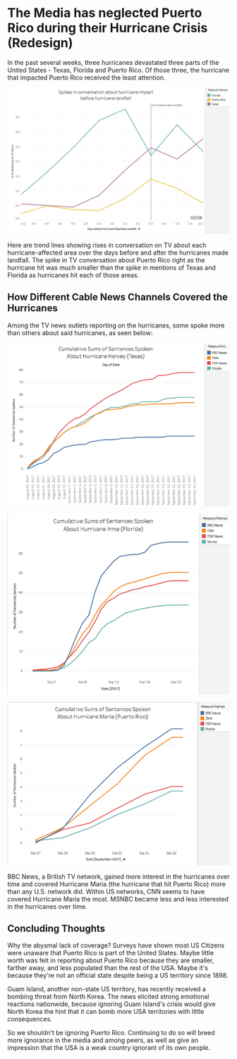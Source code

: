 # The Media has neglected Puerto Rico during their Hurricane Crisis (Redesign)

In the past several weeks, three hurricanes devastated three parts of the United States - Texas, Florida and Puerto Rico. Of those three, the hurricane that impacted Puerto Rico received the least attention.

![Spikes](Spikes.png)

Here are trend lines showing rises in conversation on TV about each hurricane-affected area over the days before and after the hurricanes made landfall. The spike in TV conversation about Puerto Rico right as the hurricane hit was much smaller than the spike in mentions of Texas and Florida as hurricanes hit each of those areas.

## How Different Cable News Channels Covered the Hurricanes

Among the TV news outlets reporting on the hurricanes, some spoke more than others about said hurricanes, as seen below:

![Harvey](Harvey.png)

![Irma](Irma.png)

![Maria](Maria.png)

BBC News, a British TV network, gained more interest in the hurricanes over time and covered Hurricane Maria (the hurricane that hit Puerto Rico) more than any U.S. network did. Within US networks, CNN seems to have covered Hurricane Maria the most. MSNBC became less and less interested in the hurricanes over time.

## Concluding Thoughts

Why the abysmal lack of coverage? Surveys have shown most US Citizens were unaware that Puerto Rico is part of the United States. Maybe little worth was felt in reporting about Puerto Rico because they are smaller, farther away, and less populated than the rest of the USA. Maybe it's because they're not an official state despite being a US territory since 1898.

Guam Island, another non-state US territory, has recently received a bombing threat from North Korea. The news elicited strong emotional reactions nationwide, because ignoring Guam Island's crisis would give North Korea the hint that it can bomb more USA territories with little consequences.

So we shouldn't be ignoring Puerto Rico. Continuing to do so will breed more ignorance in the media and among peers, as well as give an impression that the USA is a weak country ignorant of its own people.
